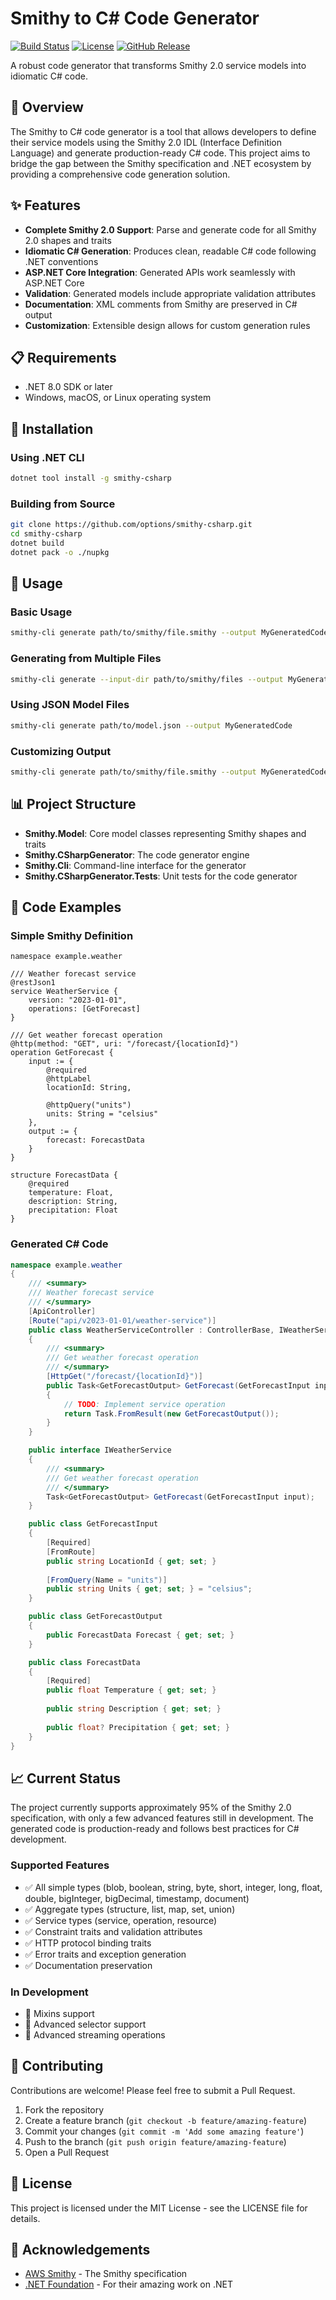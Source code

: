 # Smithy to C# Code Generator

[![Build Status](https://github.com/options/smithy-csharp/actions/workflows/build.yml/badge.svg)](https://github.com/options/smithy-csharp/actions/workflows/build.yml)
[![License](https://img.shields.io/badge/License-Apache%202.0-blue.svg)](LICENSE)
[![GitHub Release](https://img.shields.io/github/release/options/smithy-csharp.svg)](https://github.com/options/smithy-csharp/releases)

A robust code generator that transforms Smithy 2.0 service models into idiomatic C# code.

## 🚀 Overview

The Smithy to C# code generator is a tool that allows developers to define their service models using the Smithy 2.0 IDL (Interface Definition Language) and generate production-ready C# code. This project aims to bridge the gap between the Smithy specification and .NET ecosystem by providing a comprehensive code generation solution.

## ✨ Features

- **Complete Smithy 2.0 Support**: Parse and generate code for all Smithy 2.0 shapes and traits
- **Idiomatic C# Generation**: Produces clean, readable C# code following .NET conventions
- **ASP.NET Core Integration**: Generated APIs work seamlessly with ASP.NET Core 
- **Validation**: Generated models include appropriate validation attributes
- **Documentation**: XML comments from Smithy are preserved in C# output
- **Customization**: Extensible design allows for custom generation rules

## 📋 Requirements

- .NET 8.0 SDK or later
- Windows, macOS, or Linux operating system

## 🔧 Installation

### Using .NET CLI

```bash
dotnet tool install -g smithy-csharp
```

### Building from Source

```bash
git clone https://github.com/options/smithy-csharp.git
cd smithy-csharp
dotnet build
dotnet pack -o ./nupkg
```

## 📝 Usage

### Basic Usage

```bash
smithy-cli generate path/to/smithy/file.smithy --output MyGeneratedCode
```

### Generating from Multiple Files

```bash
smithy-cli generate --input-dir path/to/smithy/files --output MyGeneratedCode
```

### Using JSON Model Files

```bash
smithy-cli generate path/to/model.json --output MyGeneratedCode
```

### Customizing Output

```bash
smithy-cli generate path/to/smithy/file.smithy --output MyGeneratedCode --namespace MyCompany.Services
```

## 📊 Project Structure

- **Smithy.Model**: Core model classes representing Smithy shapes and traits
- **Smithy.CSharpGenerator**: The code generator engine
- **Smithy.Cli**: Command-line interface for the generator
- **Smithy.CSharpGenerator.Tests**: Unit tests for the code generator

## 🧩 Code Examples

### Simple Smithy Definition

```smithy
namespace example.weather

/// Weather forecast service
@restJson1
service WeatherService {
    version: "2023-01-01",
    operations: [GetForecast]
}

/// Get weather forecast operation
@http(method: "GET", uri: "/forecast/{locationId}")
operation GetForecast {
    input := {
        @required
        @httpLabel
        locationId: String,
        
        @httpQuery("units")
        units: String = "celsius"
    },
    output := {
        forecast: ForecastData
    }
}

structure ForecastData {
    @required
    temperature: Float,
    description: String,
    precipitation: Float
}
```

### Generated C# Code

```csharp
namespace example.weather
{
    /// <summary>
    /// Weather forecast service
    /// </summary>
    [ApiController]
    [Route("api/v2023-01-01/weather-service")]
    public class WeatherServiceController : ControllerBase, IWeatherService
    {
        /// <summary>
        /// Get weather forecast operation
        /// </summary>
        [HttpGet("/forecast/{locationId}")]
        public Task<GetForecastOutput> GetForecast(GetForecastInput input)
        {
            // TODO: Implement service operation
            return Task.FromResult(new GetForecastOutput());
        }
    }

    public interface IWeatherService
    {
        /// <summary>
        /// Get weather forecast operation
        /// </summary>
        Task<GetForecastOutput> GetForecast(GetForecastInput input);
    }

    public class GetForecastInput
    {
        [Required]
        [FromRoute]
        public string LocationId { get; set; }
        
        [FromQuery(Name = "units")]
        public string Units { get; set; } = "celsius";
    }

    public class GetForecastOutput
    {
        public ForecastData Forecast { get; set; }
    }

    public class ForecastData
    {
        [Required]
        public float Temperature { get; set; }
        
        public string Description { get; set; }
        
        public float? Precipitation { get; set; }
    }
}
```

## 📈 Current Status

The project currently supports approximately 95% of the Smithy 2.0 specification, with only a few advanced features still in development. The generated code is production-ready and follows best practices for C# development.

### Supported Features

- ✅ All simple types (blob, boolean, string, byte, short, integer, long, float, double, bigInteger, bigDecimal, timestamp, document)
- ✅ Aggregate types (structure, list, map, set, union)
- ✅ Service types (service, operation, resource)
- ✅ Constraint traits and validation attributes
- ✅ HTTP protocol binding traits
- ✅ Error traits and exception generation
- ✅ Documentation preservation

### In Development

- 🚧 Mixins support
- 🚧 Advanced selector support
- 🚧 Advanced streaming operations

## 🤝 Contributing

Contributions are welcome! Please feel free to submit a Pull Request.

1. Fork the repository
2. Create a feature branch (`git checkout -b feature/amazing-feature`)
3. Commit your changes (`git commit -m 'Add some amazing feature'`)
4. Push to the branch (`git push origin feature/amazing-feature`)
5. Open a Pull Request

## 📄 License

This project is licensed under the MIT License - see the LICENSE file for details.

## 🙏 Acknowledgements

- [AWS Smithy](https://awslabs.github.io/smithy/) - The Smithy specification
- [.NET Foundation](https://dotnetfoundation.org/) - For their amazing work on .NET
